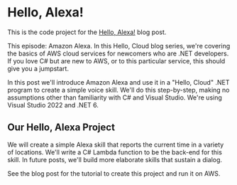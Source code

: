 # Hello, Alexa!

This is the code project for the [Hello, Alexa!](https://davidpallmann.hashnode.dev/hello-alexa) blog post. 

This episode: Amazon Alexa. In this Hello, Cloud blog series, we're covering the basics of AWS cloud services for newcomers who are .NET developers. If you love C# but are new to AWS, or to this particular service, this should give you a jumpstart.

In this post we'll introduce Amazon Alexa and use it in a "Hello, Cloud" .NET program to create a simple voice skill. We'll do this step-by-step, making no assumptions other than familiarity with C# and Visual Studio. We're using Visual Studio 2022 and .NET 6.

## Our Hello, Alexa Project

We will create a simple Alexa skill that reports the current time in a variety of locations. We'll write a C# Lambda function to be the back-end for this skill. In future posts, we'll build more elaborate skills that sustain a dialog.

See the blog post for the tutorial to create this project and run it on AWS.

